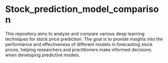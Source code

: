 # Stock_prediction_model_comparison

This repository aims to analyze and compare various deep learning techniques for stock price prediction. 
The goal is to provide insights into the performance and effectiveness of different models in forecasting stock prices, helping researchers and practitioners make informed decisions 
when developing predictive models.

